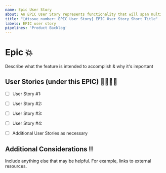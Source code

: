 ```yaml
---
name: Epic User Story
about: An EPIC User Story represents functionality that will span multiple sprints
title: "[#issue_number: EPIC User Story] EPIC User Story Short Title"
labels: EPIC user story
pipelines: 'Product Backlog'
---
```


# **Epic** :boom:

Describe what the feature is intended to accomplish & why it's important


## **User Stories** (under this EPIC) :family_man_woman_girl_boy:
- [ ] User Story #1:
- [ ] User Story #2:
- [ ] User Story #3:
- [ ] User Story #4:
- [ ] Additional User Stories as necessary


## **Additional Considerations** :bangbang:
Include anything else that may be helpful. For example, links to external resources.




